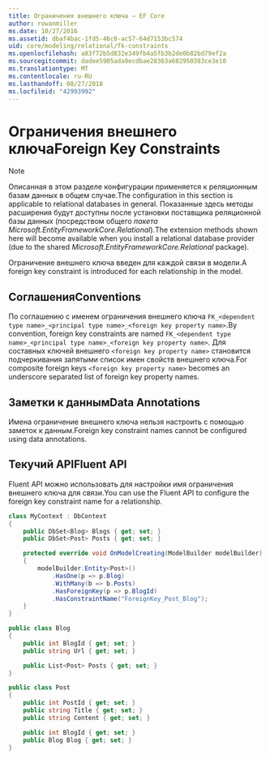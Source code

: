 ```yaml
---
title: Ограничения внешнего ключа — EF Core
author: rowanmiller
ms.date: 10/27/2016
ms.assetid: dbaf4bac-1fd5-46c0-ac57-64d7153bc574
uid: core/modeling/relational/fk-constraints
ms.openlocfilehash: a83f72b5d832e349fb4a5fb3b2de0b82bd79ef2a
ms.sourcegitcommit: dadee5905ada9ecdbae28363a682950383ce3e10
ms.translationtype: MT
ms.contentlocale: ru-RU
ms.lasthandoff: 08/27/2018
ms.locfileid: "42993992"
---
```

# <a name="foreign-key-constraints"></a><span data-ttu-id="86dfe-102">Ограничения внешнего ключа</span><span class="sxs-lookup"><span data-stu-id="86dfe-102">Foreign Key Constraints</span></span>

> [!NOTE]  
> <span data-ttu-id="86dfe-103">Описанная в этом разделе конфигурации применяется к реляционным базам данных в общем случае.</span><span class="sxs-lookup"><span data-stu-id="86dfe-103">The configuration in this section is applicable to relational databases in general.</span></span> <span data-ttu-id="86dfe-104">Показанные здесь методы расширения будут доступны после установки поставщика реляционной базы данных (посредством общего *пакета Microsoft.EntityFrameworkCore.Relational*).</span><span class="sxs-lookup"><span data-stu-id="86dfe-104">The extension methods shown here will become available when you install a relational database provider (due to the shared *Microsoft.EntityFrameworkCore.Relational* package).</span></span>

<span data-ttu-id="86dfe-105">Ограничение внешнего ключа введен для каждой связи в модели.</span><span class="sxs-lookup"><span data-stu-id="86dfe-105">A foreign key constraint is introduced for each relationship in the model.</span></span>

## <a name="conventions"></a><span data-ttu-id="86dfe-106">Соглашения</span><span class="sxs-lookup"><span data-stu-id="86dfe-106">Conventions</span></span>

<span data-ttu-id="86dfe-107">По соглашению с именем ограничения внешнего ключа `FK_<dependent type name>_<principal type name>_<foreign key property name>`.</span><span class="sxs-lookup"><span data-stu-id="86dfe-107">By convention, foreign key constraints are named `FK_<dependent type name>_<principal type name>_<foreign key property name>`.</span></span> <span data-ttu-id="86dfe-108">Для составных ключей внешнего `<foreign key property name>` становится подчеркивания запятыми список имен свойств внешнего ключа.</span><span class="sxs-lookup"><span data-stu-id="86dfe-108">For composite foreign keys `<foreign key property name>` becomes an underscore separated list of foreign key property names.</span></span>

## <a name="data-annotations"></a><span data-ttu-id="86dfe-109">Заметки к данным</span><span class="sxs-lookup"><span data-stu-id="86dfe-109">Data Annotations</span></span>

<span data-ttu-id="86dfe-110">Имена ограничение внешнего ключа нельзя настроить с помощью заметок к данным.</span><span class="sxs-lookup"><span data-stu-id="86dfe-110">Foreign key constraint names cannot be configured using data annotations.</span></span>

## <a name="fluent-api"></a><span data-ttu-id="86dfe-111">Текучий API</span><span class="sxs-lookup"><span data-stu-id="86dfe-111">Fluent API</span></span>

<span data-ttu-id="86dfe-112">Fluent API можно использовать для настройки имя ограничения внешнего ключа для связи.</span><span class="sxs-lookup"><span data-stu-id="86dfe-112">You can use the Fluent API to configure the foreign key constraint name for a relationship.</span></span>

<!-- [!code-csharp[Main](samples/core/relational/Modeling/FluentAPI/Samples/Relational/RelationshipConstraintName.cs?highlight=12)] -->
``` csharp
class MyContext : DbContext
{
    public DbSet<Blog> Blogs { get; set; }
    public DbSet<Post> Posts { get; set; }

    protected override void OnModelCreating(ModelBuilder modelBuilder)
    {
        modelBuilder.Entity<Post>()
            .HasOne(p => p.Blog)
            .WithMany(b => b.Posts)
            .HasForeignKey(p => p.BlogId)
            .HasConstraintName("ForeignKey_Post_Blog");
    }
}

public class Blog
{
    public int BlogId { get; set; }
    public string Url { get; set; }

    public List<Post> Posts { get; set; }
}

public class Post
{
    public int PostId { get; set; }
    public string Title { get; set; }
    public string Content { get; set; }

    public int BlogId { get; set; }
    public Blog Blog { get; set; }
}
```
